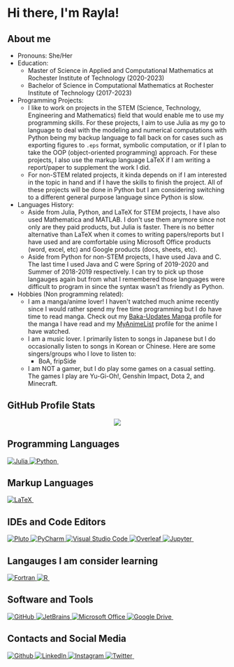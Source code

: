# Hi there, I'm Rayla!

## About me
- Pronouns: She/Her
- Education:
    - Master of Science in Applied and Computational Mathematics at Rochester Institute of Technology (2020-2023)
    - Bachelor of Science in Computational Mathematics at Rochester Institute of Technology (2017-2023)
- Programming Projects:
    - I like to work on projects in the STEM (Science, Technology, Engineering and Mathematics) field that would enable me to use my programming skills. For these projects, I aim to use Julia as my go to language to deal with the modeling and numerical computations with Python being my backup language to fall back on for cases such as exporting figures to `.eps` format, symbolic computation, or if I plan to take the OOP (object-oriented programming) approach. For these projects, I also use the markup language LaTeX if I am writing a report/paper to supplement the work I did.
    - For non-STEM related projects, it kinda depends on if I am interested in the topic in hand and if I have the skills to finish the project. All of these projects will be done in Python but I am considering switching to a different general purpose language since Python is slow.
- Languages History:
    - Aside from Julia, Python, and LaTeX for STEM projects, I have also used Mathematica and MATLAB. I don't use them anymore since not only are they paid products, but Julia is faster. There is no better alternative than LaTeX when it comes to writing papers/reports but I have used and are comfortable using Microsoft Office products (word, excel, etc) and Google products (docs, sheets, etc).
    - Aside from Python for non-STEM projects, I have used Java and C. The last time I used Java and C were Spring of 2019-2020 and Summer of 2018-2019 respectively. I can try to pick up those langauges again but from what I remembered those languages were difficult to program in since the syntax wasn't as friendly as Python.
- Hobbies (Non programming related):
    - I am a manga/anime lover! I haven't watched much anime recently since I would rather spend my free time programming but I do have time to read manga. Check out my <a href="https://www.mangaupdates.com/member/43c171g/rayla-kurosaki" target="_blank">Baka-Updates Manga</a> profile for the manga I have read and my <a href="https://myanimelist.net/profile/Rayla_Kurosaki" target="_blank">MyAnimeList</a> profile for the anime I have watched.
    - I am a music lover. I primarily listen to songs in Japanese but I do occasionally listen to songs in Korean or Chinese. Here are some singers/groups who I love to listen to:
        - BoA, fripSide
    - I am NOT a gamer, but I do play some games on a casual setting. The games I play are Yu-Gi-Oh!, Genshin Impact, Dota 2, and Minecraft.

## GitHub Profile Stats
<p align="center">
    <img src="https://github-readme-stats.vercel.app/api/top-langs/?username=rkp1503&show_icons=true&hide_border=true&title_color=BF00FF&text_color=BF00FF&icon_color=00FFFF&&bg_color=FFDDF4&langs_count=10&size_weight=0.5&count_weight=0.5">
</p>

[github-stats-languages]: https://github-readme-stats.vercel.app/api/top-langs/?username=rkp1503&show_icons=true&hide_border=true&title_color=BF00FF&text_color=BF00FF&icon_color=00FFFF&&bg_color=FFDDF4&langs_count=10&size_weight=0.5&count_weight=0.5

## Programming Languages
<p align="left">
    <a href="https://julialang.org/" target="_blank">
        <img alt="Julia" src="https://img.shields.io/badge/Julia-%23a270ba?style=for-the-badge&logo=Julia&logoColor=white">
    </a>
    <a href="https://www.python.org/" target="_blank">
        <img alt="Python" src="https://img.shields.io/badge/python-%233572a5?style=for-the-badge&logo=Python&logoColor=white">
    </a>
    <a href="" target="_blank">
        <img alt="" src="">
    </a>
</p>

## Markup Languages
<p align="left">
    <a href="http://www.ams.org/publications/what-is-tex/" target="_blank">
        <img alt="LaTeX" src="https://img.shields.io/badge/LaTeX-%23008080?style=for-the-badge&logo=LaTeX&logoColor=white">
    </a>
    <a href="" target="_blank">
        <img alt="" src="">
    </a>
</p>

## IDEs and Code Editors
<p align="left">
    <a href="https://plutojl.org/" target="_blank">
        <img alt="Pluto" src="https://img.shields.io/badge/Pluto-%23a270ba?style=for-the-badge&logo=pluto&logoColor=white">
    </a>
    <a href="https://www.jetbrains.com/pycharm/" target="_blank">
        <img alt="PyCharm" src="https://img.shields.io/badge/PyCharm-%236be274?style=for-the-badge&logo=pycharm&logoColor=black">
    </a>
    <a href="https://code.visualstudio.com/" target="_blank">
        <img alt="Visual Studio Code" src="https://img.shields.io/badge/VSCode-%2322a6f1?style=for-the-badge&logo=visual-studio-code&logoColor=white">
    </a>
    <a href="https://www.overleaf.com/" target="_blank">
        <img alt="Overleaf" src="https://img.shields.io/badge/Overleaf-%138a07?style=for-the-badge&logo=overleaf&logoColor=white">
    </a>
    <a href="https://jupyter.org/" target="_blank">
        <img alt="Jupyter" src="https://img.shields.io/badge/Jupyter%20Notebook-%23da5b0b?style=for-the-badge&logo=jupyter&logoColor=black">
    </a>
    <a href="" target="_blank">
        <img alt="" src="">
    </a>
</p>

## Langauges I am consider learning
<p align="left">
    <a href="https://fortran-lang.org/en/" target="_blank">
        <img alt="Fortran" src="https://img.shields.io/badge/Fortran-%234d41b1?style=for-the-badge&logo=Fortran&logoColor=white">
    </a>
    <a href="https://www.r-project.org/" target="_blank">
        <img alt="R" src="https://img.shields.io/badge/R-%23198ce7?style=for-the-badge&logo=R&logoColor=white">
    </a>
<!--     <a href="https://www.rust-lang.org/" target="_blank">
        <img alt="Rust" src="https://img.shields.io/badge/Rust-%23dea584?style=for-the-badge&logo=Rust&logoColor=black">
    </a> -->
<!--     <a href="https://www.scala-lang.org/" target="_blank">
        <img alt="Scala" src="https://img.shields.io/badge/Scala-%23c22d40?style=for-the-badge&logo=Scala&logoColor=white">
    </a> -->
    <a href="" target="_blank">
        <img alt="" src="">
    </a>
</p>

## Software and Tools
<p align="left">
    <a href="https://github.com/" target="_blank">
        <img alt="GitHub" src="https://img.shields.io/badge/GitHub-%23272b33?style=for-the-badge&logo=GitHub&logoColor=white">
    </a>
    <a href="https://www.jetbrains.com/" target="_blank">
        <img alt="JetBrains" src="https://img.shields.io/badge/JetBrains-%23000000?style=for-the-badge&logo=Jetbrains&logoColor=white">
    </a>
    <a href="https://www.microsoft.com/en-us/microsoft-365/microsoft-office" target="_blank">
        <img alt="Microsoft Office" src="https://img.shields.io/badge/Microsoft%20Office-%23ffba08?style=for-the-badge&logo=microsoftoffice&logoColor=black">
    </a>
    <a href="https://drive.google.com/drive" target="_blank">
        <img alt="Google Drive" src="https://img.shields.io/badge/Google%20Drive%20-%2334a853?style=for-the-badge&logo=googledrive&logoColor=white">
    </a>
    <a href="" target="_blank">
        <img alt="" src="">
    </a>
</p>

## Contacts and Social Media
<p align="left">
    <a href="https://github.com/rkp1503/" target="_blank">
        <img alt="Github" src="https://img.shields.io/badge/GitHub-%23272b33?style=for-the-badge&logo=GitHub&logoColor=white">
    </a>
    <a href="https://www.linkedin.com/in/rkp1503/" target="_blank">
        <img alt="LinkedIn" src="https://img.shields.io/badge/-LinkedIn-0077B5?style=for-the-badge&logo=LinkedIn&logoColor=white">
    </a>
    <a href="https://www.instagram.com/rayla_kurosaki/" target="_blank">
        <img alt="Instagram" src="https://img.shields.io/badge/Instagram-E4405F?style=for-the-badge&logo=instagram&logoColor=white">
    </a>
    <a href="https://twitter.com/rayla_kurosaki" target="_blank">
        <img alt="Twitter" src="https://img.shields.io/badge/-Twitter-1DA1F2?style=for-the-badge&logo=Twitter&logoColor=white">
    </a>
    <a href="" target="_blank">
        <img alt="" src="">
    </a>
</p>
